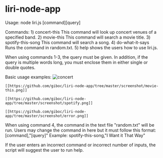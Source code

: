 # liri-node-app

Usage: node liri.js [command][query]

Commands: 
    1) concert-this
        This command will look up concert venues of a specified band.
    2) movie-this
        This command will search a movie title.
    3) spotify-this-song
        This command will search a song.
    4) do-what-it-says
        Runs the command in random.txt.
    5) help
        shows the users how to use liri.js.

When using commands 1-3, the query must be given. In addition, if the query is multiple words long, you must enclose them in either single or double quotes.

Basic usage examples:
    ![concert](https://github.com/giboc/liri-node-app/tree/master/screenshot/concert-this.png)
    
    [[https://github.com/giboc/liri-node-app/tree/master/screenshot/movie-this.png]]
    
    [[https://github.com/giboc/liri-node-app/tree/master/screenshot/spotify.png]]
    
    [[https://github.com/giboc/liri-node-app/tree/master/screenshot/error.png]]


When using command 4, the command in the text file "random.txt" will be run.  Users may change the command in here but it must follow this format:
    [command],"[query]"
Example:
    spotify-this-song,"I Want it That Way"

If the user enters an incorrect command or incorrect number of inputs, the script will suggest the user to run help.
